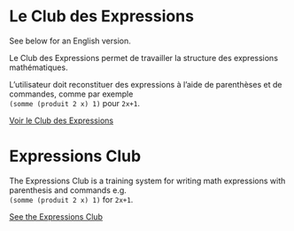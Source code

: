 # Le Club des Expressions

See below for an English version.

Le Club des Expressions permet de travailler la structure des expressions
mathématiques.

L’utilisateur doit reconstituer des expressions à l’aide de parenthèses et de
commandes, comme par exemple  
`(somme (produit 2 x) 1)` pour `2x+1`.

[Voir le Club des Expressions](http://expressions.club)

# Expressions Club

The Expressions Club is a training system for writing math expressions with
parenthesis and commands e.g.  
`(somme (produit 2 x) 1)` for `2x+1`.

[See the Expressions Club](http://expressions.club)
